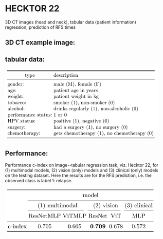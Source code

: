 # HECKTOR 22
3D CT images (head and neck), tabular data (patient information)
regression, prediction of RFS times

## 3D CT example image:

## tabular data:

![img2](tabular_hecktor22.png "tabular hecktor 22")

## Performance:
Performance c-index on image--tabular regression task, viz. Hecktor 22, for (1) multimodal models, (2) vision (only) models and (3) clinical (only) models on the testing dataset. Here the results are for the RFS prediction, i.e. the observed class is label 1: relapse.

![img3](performance_hecktor22.png "performance hecktor 22")
